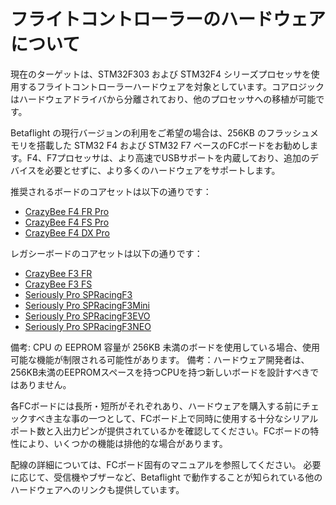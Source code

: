 # フライトコントローラーのハードウェアについて

現在のターゲットは、STM32F303 および STM32F4 シリーズプロセッサを使用するフライトコントローラーハードウェアを対象としています。コアロジックはハードウェアドライバから分離されており、他のプロセッサへの移植が可能です。

Betaflight の現行バージョンの利用をご希望の場合は、256KB のフラッシュメモリを搭載した STM32 F4 および STM32 F7 ベースのFCボードをお勧めします。F4、F7プロセッサは、より高速でUSBサポートを内蔵しており、追加のデバイスを必要とせずに、より多くのハードウェアをサポートします。

推奨されるボードのコアセットは以下の通りです：

* [CrazyBee F4 FR Pro](boards/Board%20-%20CrazyBeeF4FRPro.md)
* [CrazyBee F4 FS Pro](boards/Board%20-%20CrazyBeeF4FSPro.md)
* [CrazyBee F4 DX Pro](boards/Board%20-%20CrazyBeeF4DXPro.md)


レガシーボードのコアセットは以下の通りです：

* [CrazyBee F3 FR](boards/Board%20-%20CrazyBeeF3FR.md)
* [CrazyBee F3 FS](boards/Board%20-%20CrazyBeeF3FS.md)
* [Seriously Pro SPRacingF3](boards/Board%20-%20SPRacingF3.md)
* [Seriously Pro SPRacingF3Mini](boards/Board%20-%20SPRacingF3MINI.md)
* [Seriously Pro SPRacingF3EVO](boards/Board%20-%20SPRacingF3EVO.md)
* [Seriously Pro SPRacingF3NEO](boards/Board%20-%20SPRacingF3NEO.md)


備考: CPU の EEPROM 容量が 256KB 未満のボードを使用している場合、使用可能な機能が制限される可能性があります。
備考：ハードウェア開発者は、256KB未満のEEPROMスペースを持つCPUを持つ新しいボードを設計すべきではありません。

各FCボードには長所・短所がそれぞれあり、ハードウェアを購入する前にチェックすべき主な事の一つとして、FCボード上で同時に使用する十分なシリアルポート数と入出力ピンが提供されているかを確認してください。FCボードの特性により、いくつかの機能は排他的な場合があります。

配線の詳細については、FCボード固有のマニュアルを参照してください。
必要に応じて、受信機やブザーなど、Betaflight で動作することが知られている他のハードウェアへのリンクも提供しています。

